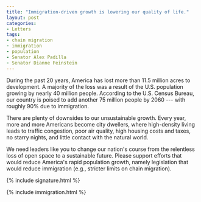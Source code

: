 ```yaml
---
title: "Immigration-driven growth is lowering our quality of life."
layout: post
categories:
- Letters
tags:
- chain migration
- immigration
- population
- Senator Alex Padilla
- Senator Dianne Feinstein
---
```


During the past 20 years, America has lost more than 11.5 million acres to development. A majority of the loss was a result of the U.S. population growing by nearly 40 million people. According to the U.S. Census Bureau, our country is poised to add another 75 million people by 2060 --- with roughly 90% due to immigration.

There are plenty of downsides to our unsustainable growth. Every year, more and more Americans become city dwellers, where high-density living leads to traffic congestion, poor air quality, high housing costs and taxes, no starry nights, and little contact with the natural world.

We need leaders like you to change our nation's course from the relentless loss of open space to a sustainable future. Please support efforts that would reduce America's rapid population growth, namely legislation that would reduce immigration (e.g., stricter limits on chain migration).

{% include signature.html %}

{% include immigration.html %}
